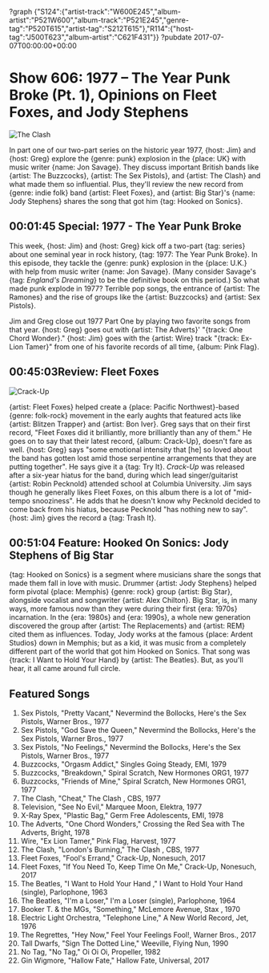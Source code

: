 ?graph {"S124":{"artist-track":"W600E245","album-artist":"P521W600","album-track":"P521E245","genre-tag":"P520T615","artist-tag":"S212T615"},"R114":{"host-tag":"J500T623","album-artist":"C621F431"}}
?pubdate 2017-07-07T00:00:00+00:00

# Show 606: 1977 – The Year Punk Broke (Pt. 1), Opinions on Fleet Foxes, and Jody Stephens
![The Clash](https://sound-images.s3.amazonaws.com/images/2017/1977part1_web.jpg)

In part one of our two-part series on the historic year 1977, {host: Jim} and {host: Greg} explore the {genre: punk} explosion in the {place: UK} with music writer {name: Jon Savage}. They discuss important British bands like {artist: The Buzzcocks}, {artist: The Sex Pistols}, and {artist: The Clash} and what made them so influential. Plus, they'll review the new record from {genre: indie folk} band {artist: Fleet Foxes}, and {artist: Big Star}'s {name: Jody Stephens} shares the song that got him {tag: Hooked on Sonics}.


## 00:01:45 Special: 1977 - The Year Punk Broke
This week, {host: Jim} and {host: Greg} kick off a two-part {tag: series} about one seminal year in rock history, {tag: 1977: The Year Punk Broke}. In this episode, they tackle the {genre: punk} explosion in the {place: U.K.} with help from music writer {name: Jon Savage}. (Many consider Savage's {tag: *England's Dreaming*} to be the definitive book on this period.) So what made punk explode in 1977? Terrible pop songs, the entrance of {artist: The Ramones} and the rise of groups like the {artist: Buzzcocks} and {artist: Sex Pistols}.

Jim and Greg close out 1977 Part One by playing two favorite songs from that year. {host: Greg} goes out with {artist: The Adverts}' "{track: One Chord Wonder}." {host: Jim} goes with the {artist: Wire} track "{track: Ex-Lion Tamer}" from one of his favorite records of all time, {album: Pink Flag}. 


## 00:45:03Review: Fleet Foxes
![Crack-Up](http://is2.mzstatic.com/image/thumb/Music82/v4/27/7e/28/277e2874-3ede-d0f2-cd06-3661a27734ee/source/600x600bb.jpg "275727569/1209098746")


{artist: Fleet Foxes} helped create a {place: Pacific Northwest}-based {genre: folk-rock} movement in the early aughts that featured acts like {artist: Blitzen Trapper} and {artist: Bon Iver}. Greg says that on their first record, "Fleet Foxes did it brilliantly, more brilliantly than any of them." He goes on to say that their latest record, {album: Crack-Up}, doesn't fare as well. {host: Greg} says "some emotional intensity that [he] so loved about the band has gotten lost amid those serpentine arrangements that they are putting together". He says give it a {tag: Try It}.
*Crack-Up* was released after a six-year hiatus for the band, during which lead singer/guitarist {artist: Robin Pecknold} attended school at Columbia University. Jim says though he generally likes Fleet Foxes, on this album there is a lot of "mid-tempo snooziness". He adds that he doesn't know why Pecknold decided to come back from his hiatus, because Pecknold "has nothing new to say". {host: Jim} gives the record a {tag: Trash It}.


## 00:51:04 Feature: Hooked On Sonics: Jody Stephens of Big Star
{tag: Hooked on Sonics} is a segment where musicians share the songs that made them fall in love with music. Drummer {artist: Jody Stephens} helped form pivotal {place: Memphis} {genre: rock} group {artist: Big Star}, alongside vocalist and songwriter {artist: Alex Chilton}. Big Star, is, in many ways, more famous now than they were during their first {era: 1970s} incarnation. In the {era: 1980s} and {era: 1990s}, a whole new generation discovered the group after {artist: The Replacements} and {artist: REM} cited them as influences.
Today, Jody works at the famous {place: Ardent Studios} down in Memphis; but as a kid, it was music from a completely different part of the world that got him Hooked on Sonics. That song was {track: I Want to Hold Your Hand} by {artist: The Beatles}. But, as you'll hear, it all came around full circle.

## Featured Songs

1. Sex Pistols, "Pretty Vacant," Nevermind the Bollocks, Here's the Sex Pistols, Warner Bros., 1977
1. Sex Pistols, "God Save the Queen," Nevermind the Bollocks, Here's the Sex Pistols, Warner Bros., 1977
1. Sex Pistols, "No Feelings," Nevermind the Bollocks, Here's the Sex Pistols, Warner Bros., 1977
1. Buzzcocks, "Orgasm Addict," Singles Going Steady, EMI, 1979
1. Buzzcocks, "Breakdown," Spiral Scratch, New Hormones ORG1, 1977
1. Buzzcocks, "Friends of Mine," Spiral Scratch, New Hormones ORG1, 1977
1. The Clash, "Cheat," The Clash , CBS, 1977
1. Television, "See No Evil," Marquee Moon, Elektra, 1977
1. X-Ray Spex, "Plastic Bag," Germ Free Adolescents, EMI, 1978
1. The Adverts, "One Chord Wonders," Crossing the Red Sea with The Adverts, Bright, 1978
1. Wire, "Ex Lion Tamer," Pink Flag, Harvest, 1977
1. The Clash, "London's Burning," The Clash , CBS, 1977
1. Fleet Foxes, "Fool's Errand," Crack-Up, Nonesuch, 2017
1. Fleet Foxes, "If You Need To, Keep Time On Me," Crack-Up, Nonesuch, 2017
1. The Beatles, "I Want to Hold Your Hand ," I Want to Hold Your Hand (single), Parlophone, 1963
1. The Beatles, "I'm a Loser," I'm a Loser (single), Parlophone, 1964
1. Booker T. & the MGs, "Something," McLemore Avenue, Stax , 1970
1. Electric Light Orchestra, "Telephone Line," A New World Record, Jet, 1976
1. The Regrettes, "Hey Now," Feel Your Feelings Fool!, Warner Bros., 2017
1. Tall Dwarfs, "Sign The Dotted Line," Weeville, Flying Nun, 1990
1. No Tag, "No Tag," Oi Oi Oi, Propeller, 1982
1. Gin Wigmore, "Hallow Fate," Hallow Fate, Universal, 2017